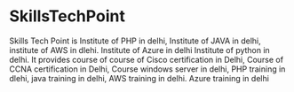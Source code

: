 # SkillsTechPoint
Skills Tech Point is Institute of PHP in delhi, Institute of JAVA in delhi, institute of AWS in dlehi. Institute of Azure in delhi Institute of python in delhi. It  provides course of  course of Cisco certification in Delhi, Course of CCNA certification in Delhi, Course windows server in delhi, PHP training in dlehi, java training in delhi, AWS training in delhi. Azure training in delhi
